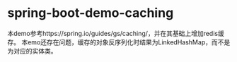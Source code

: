 # spring-boot-demo-caching

本demo参考https://spring.io/guides/gs/caching/，并在其基础上增加redis缓存。
本emo还存在问题，缓存的对象反序列化时结果为LinkedHashMap，而不是为对应的实体类。